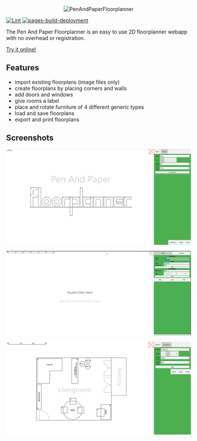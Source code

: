 <p align="center">
    <img style="width: 60%;"
    src="https://github.com/karldaeubel/PenAndPaperFloorplanner/assets/1245268/7da23427-5514-4b60-96df-23046855731b" alt="PenAndPaperFloorplanner">
</p>

[![Lint](https://github.com/karldaeubel/PenAndPaperFloorplanner/actions/workflows/lint.yml/badge.svg)](https://github.com/karldaeubel/PenAndPaperFloorplanner/actions/workflows/lint.yml)
[![pages-build-deployment](https://github.com/karldaeubel/PenAndPaperFloorplanner/actions/workflows/pages/pages-build-deployment/badge.svg)](https://github.com/karldaeubel/PenAndPaperFloorplanner/actions/workflows/pages/pages-build-deployment)

The Pen And Paper Floorplanner is an easy to use 2D floorplanner webapp with no overhead or registration.

[Try it online!](https://karldaeubel.github.io/PenAndPaperFloorplanner/)

## Features

- import existing floorplans (image files only)
- create floorplans by placing corners and walls
- add doors and windows
- give rooms a label
- place and rotate furniture of 4 different generic types
- load and save floorplans
- export and print floorplans

## Screenshots

![Example1](images/PenAndPaperFloorplanner.png)

![Usage](images/Usage.gif)

![Preview](images/Preview.png)
